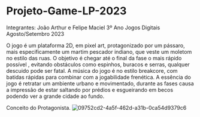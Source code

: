 # Projeto-Game-LP-2023
Integrantes: João Arthur e Felipe Maciel
3º Ano Jogos Digitais
Agosto/Setembro 2023

O jogo é um plataforma 2D, em pixel art, protagonizado por um pássaro, mais especificamente um martim pescador indiano, que veste um moletom no estilo das ruas.
O objetivo é chegar até o final da fase o mais rápido possível , evitando obstáculos como espinhos, buracos e serras, qualquer descuido pode ser fatal.
A música do jogo é no estilo breakcore, com batidas rápidas para combinar com a jogabilidade frenética.
A essência do jogo é retratar um ambiente urbano e movimentado, durante as fases causa a impressão de estar saltando por prédios e esgueirando em becos podendo ver a grande cidade ao fundo.

Conceito do Protagonista.
![09752cd2-4a5f-462d-a31b-0ca54d9379c6](https://github.com/JoaoArthurOA/Projeto-Game-LP-2023/assets/101645963/b8f37f50-12f4-4c8b-ac89-7c6d61a063b5)
